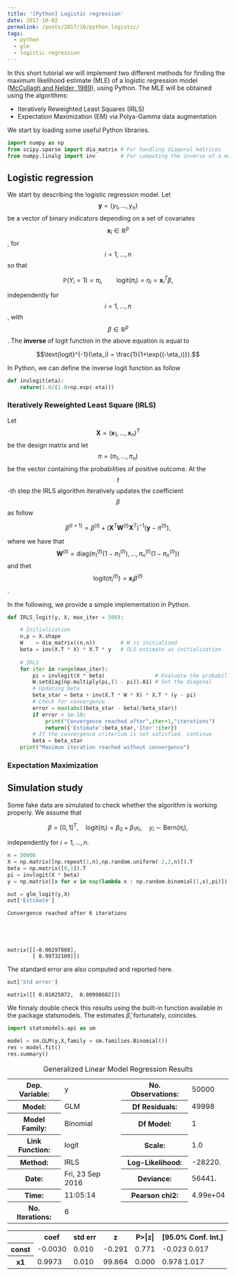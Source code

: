```yaml
---
title: '[Python] Logistic regression'
date: 2017-10-02
permalink: /posts/2017/10/python_logistic/
tags:
  - python
  - glm
  - logistic regression
---
```


In this short tutorial we will implement two different methods for finding the maximum likelihood estimate (MLE) of a logistic regression model ([McCullagh and Nelder, 1989](https://www.crcpress.com/Generalized-Linear-Models-Second-Edition/McCullagh-Nelder/p/book/9780412317606)), using Python. The MLE will be obtained using the algorithms:

* Iteratively Reweighted Least Squares (IRLS)
* Expectation Maximization (EM) via Polya-Gamma data augmentation

We start by loading some useful Python libraries.

```python
import numpy as np
from scipy.sparse import dia_matrix # For handling diagonal matrices
from numpy.linalg import inv        # For computing the inverse of a matrix
```



## Logistic regression

We start by describing the logistic regression model. Let $$\textbf{y} = (y_1,\dots,y_n)$$ be a vector of binary indicators depending on a set of covariates $$\textbf{x}_i \in \mathbb{R}^p$$, for $$i=1,\dots,n$$ so that

$$
\mathbb{P}(Y_i = 1) = \pi_i, \qquad \text{logit}(\pi_i) = \eta_i = \textbf{x}_i^T\beta,
$$

independently for $$i=1,\dots,n$$, with $$\beta \in \mathbb{R}^p$$.  The **inverse** of logit function in the above equation is equal to

$$\text{logit}^{-1}(\eta_i) = \frac{1}{1+\exp{(-\eta_i)}}.$$

In Python, we can define the inverse logit function as follow

```python
def invlogit(eta):
    return(1.0/(1.0+np.exp(-eta)))
```

### Iteratively Reweighted Least Square (IRLS)

Let $$\textbf{X} = (\textbf{x}_1,\dots,\textbf{x}_n)^T$$ be the design matrix and let $$\pi = (\pi_1,\dots,\pi_n)$$ be the vector containing the probabilities of positive outcome. At the $$t$$-th step the IRLS algorithm iteratively updates the coefficient $$\beta$$ as follow

$$
\beta^{(t+1)} = \beta^{(t)} + (\textbf{X}^T\textbf{W}^{(t)}\textbf{X}^T)^{-1}(\textbf{y} - \pi^{(t)}),
$$

where we have that  $$\textbf{W}^{(t)} = \text{diag}(\pi_1^{(t)}(1-\pi_1^{(t)}),\dots,\pi_n^{(t)}(1-\pi_n^{(t)}))$$ and thet $$\text{logit}(\pi_i^{(t)}) = \textbf{x}_i \beta^{(t)}$$.

In the following, we provide a simple implementation in Python.

```python
def IRLS_logit(y, X, max_iter = 500):

    # Initialization
    n,p = X.shape
    W    = dia_matrix((n,n))        # W is initialized
    beta = inv(X.T * X) * X.T * y   # OLS estimate as initialization
    
    # IRLS
    for iter in range(max_iter):
        pi = invlogit(X * beta)                # Evaluate the probabilities
        W.setdiag(np.multiply(pi,(1 - pi)).A1) # Set the diagonal
        # Updating beta
        beta_star = beta + inv(X.T * W * X) * X.T * (y - pi)
        # Check for convergence
        error = max(abs((beta_star - beta)/beta_star))
        if error < 1e-10:
            print("Convergence reached after",iter+1,"iterations")
            return({'Estimate':beta_star,'Iter':iter})
        # If the convergence criterium is not satisfied, continue
        beta = beta_star
    print("Maximum iteration reached without convergence")
```

### Expectation Maximization


## Simulation study

Some fake data are simulated to check whether the algorithm is working properly. We assume that

$$\beta = [0,1]^T, \quad \text{logit}(\pi_i) = \beta_0 + \beta_1x_i, \quad y_i \sim \text{Bern}(\pi_i),$$

independently for $i=1,\dots,n$.


```python
n = 50000
X = np.matrix([np.repeat(1,n),np.random.uniform(-2,2,n)]).T
beta = np.matrix([0,1]).T
pi = invlogit(X * beta)
y = np.matrix([x for x in map(lambda x : np.random.binomial(1,x),pi)]).T
```



```python
out = glm_logit(y,X)
out['Estimate']
```

    Convergence reached after 6 iterations





    matrix([[-0.00297888],
            [ 0.99732109]])



The standard error are also computed and reported here.


```python
out['Std error']
```




    matrix([[ 0.01025072,  0.00998682]])



We finnaly double check this results using the built-in function available in the package statsmodels. The estimates $\hat{\beta}$, fortunately, coincides.


```python
import statsmodels.api as sm

model = sm.GLM(y,X,family = sm.families.Binomial())
res = model.fit()
res.summary()
```




<table class="simpletable">
<caption>Generalized Linear Model Regression Results</caption>
<tr>
  <th>Dep. Variable:</th>          <td>y</td>        <th>  No. Observations:  </th>  <td> 50000</td>
</tr>
<tr>
  <th>Model:</th>                 <td>GLM</td>       <th>  Df Residuals:      </th>  <td> 49998</td>
</tr>
<tr>
  <th>Model Family:</th>       <td>Binomial</td>     <th>  Df Model:          </th>  <td>     1</td>
</tr>
<tr>
  <th>Link Function:</th>        <td>logit</td>      <th>  Scale:             </th>    <td>1.0</td>  
</tr>
<tr>
  <th>Method:</th>               <td>IRLS</td>       <th>  Log-Likelihood:    </th> <td> -28220.</td>
</tr>
<tr>
  <th>Date:</th>           <td>Fri, 23 Sep 2016</td> <th>  Deviance:          </th> <td>  56441.</td>
</tr>
<tr>
  <th>Time:</th>               <td>11:05:14</td>     <th>  Pearson chi2:      </th> <td>4.99e+04</td>
</tr>
<tr>
  <th>No. Iterations:</th>         <td>6</td>        <th>                     </th>     <td> </td>   
</tr>
</table>
<table class="simpletable">
<tr>
    <td></td>       <th>coef</th>     <th>std err</th>      <th>z</th>      <th>P>|z|</th> <th>[95.0% Conf. Int.]</th>
</tr>
<tr>
  <th>const</th> <td>   -0.0030</td> <td>    0.010</td> <td>   -0.291</td> <td> 0.771</td> <td>   -0.023     0.017</td>
</tr>
<tr>
  <th>x1</th>    <td>    0.9973</td> <td>    0.010</td> <td>   99.864</td> <td> 0.000</td> <td>    0.978     1.017</td>
</tr>
</table>
